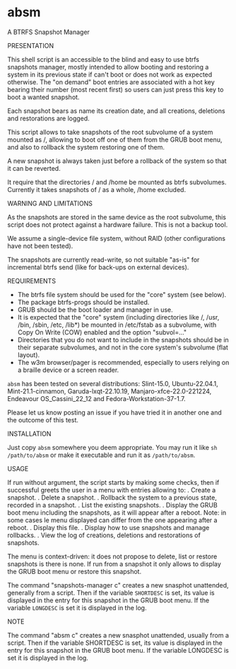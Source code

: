 # absm
A BTRFS Snapshot Manager

PRESENTATION

This shell script is an accessible to the blind and easy to use btrfs snapshots manager, mostly
intended to allow booting and restoring a system in its previous state if can't boot or does not
work as expected otherwise. The "on demand" boot entries are associated with a hot key bearing their
number (most recent first) so users can just press this key to boot a wanted snapshot.

Each snapshot bears as name its creation date, and all creations, deletions and restorations
are logged.

This script allows to take snapshots of the root subvolume of a system
mounted as /, allowing to boot off one of them from the GRUB boot menu,
and also to rollback the system restoring one of them.

A new snapshot is always taken just before a rollback of the system so that
it can be reverted.

It require that the directories / and /home be mounted as btrfs subvolumes.
Currently it takes snapshots of / as a whole, /home excluded.

WARNING AND LIMITATIONS

As the snapshots are stored in the same device as the root subvolume, this
script does not protect against a hardware failure. This is not a backup tool.

We assume a single-device file system, without RAID (other configurations have not been tested).

The snapshots are currently read-write, so not suitable "as-is" for incremental btrfs send (like for back-ups on external devices).

REQUIREMENTS

* The btrfs file system should be used for the "core" system (see below).
* The package btrfs-progs should be installed.
* GRUB should be the boot loader and manager in use.
* It is expected that the "core" system (including directories like /, /usr, /bin, /sbin, /etc, /lib*) be mounted in /etc/fstab as a subvolume, with Copy On Write (COW) enabled and the option "subvol=..."
* Directories that you do not want to include in the snapshots should be in their separate subvolumes, and not in the core system's subvolume (flat layout).
* The w3m browser/pager is recommended, especially to users relying on a braille device or a screen reader.

`absm` has been tested on several distributions: Slint-15.0, Ubuntu-22.04.1, Mint-21.1-cinnamon, Garuda-lxqt-22.10.19, Manjaro-xfce-22.0-221224, Endeavour OS_Cassini_22_12 and Fedora-Workstation-37-1.7.

Please let us know posting an issue if you have tried it in another one and the outcome of this test.

INSTALLATION

Just copy `absm` somewhere you deem appropriate. You may run it like `sh /path/to/absm` or make it executable and run it as `/path/to/absm`.

USAGE

If run without argument, the script starts by making some checks, then if
successful greets the user in a menu with entries allowing to:
. Create a snapshot.
. Delete a snapshot.
. Rollback the system to a previous state, recorded in a snapshot.
. List the existing snapshots.
. Display the GRUB boot menu including the snapshots, as it will appear after
  a reboot. Note: in some cases le menu displayed can differ from the one
  appearing after a reboot.
. Display this file.
. Display how to use snapshots and manage rollbacks.
. View the log of creations, deletions and restorations of snapshots.

The menu is context-driven: it does not propose to delete, list or restore
snapshots is there is none. If run from a snapshot it only allows to display the
GRUB boot menu or restore this snapshot.

The command "snapshots-manager c" creates a new snasphot unattended, generally
from a script. Then if the variable `SHORTDESC` is set, its value is displayed in
the entry for this snapshot in the GRUB boot menu. If the variable `LONGDESC` is
set it is displayed in the log.

NOTE

The command "absm c" creates a new snasphot unattended, usually from a script.
Then if the variable SHORTDESC is set, its value is displayed in the entry for
this snapshot in the GRUB boot menu. If the variable LONGDESC is set it is
displayed in the log.

